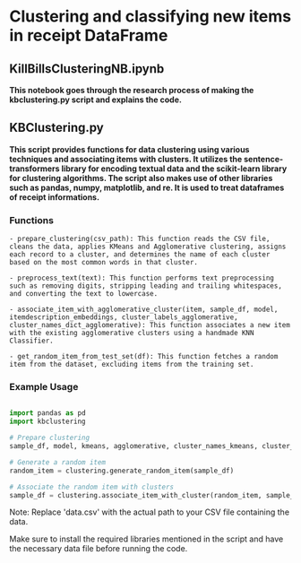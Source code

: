 # Clustering and classifying new items in receipt DataFrame

## KillBillsClusteringNB.ipynb

**This notebook goes through the research process of making the kbclustering.py script and explains the code.**

## KBClustering.py

**This script provides functions for data clustering using various techniques and associating items with clusters. It utilizes the sentence-transformers library for encoding textual data and the scikit-learn library for clustering algorithms. The script also makes use of other libraries such as pandas, numpy, matplotlib, and re. It is used to treat dataframes of receipt informations.**

### Functions

    - prepare_clustering(csv_path): This function reads the CSV file, cleans the data, applies KMeans and Agglomerative clustering, assigns each record to a cluster, and determines the name of each cluster based on the most common words in that cluster.

    - preprocess_text(text): This function performs text preprocessing such as removing digits, stripping leading and trailing whitespaces, and converting the text to lowercase.

    - associate_item_with_agglomerative_cluster(item, sample_df, model, itemdescription_embeddings, cluster_labels_agglomerative, cluster_names_dict_agglomerative): This function associates a new item with the existing agglomerative clusters using a handmade KNN Classifier.

    - get_random_item_from_test_set(df): This function fetches a random item from the dataset, excluding items from the training set.

### Example Usage

```python 

import pandas as pd
import kbclustering

# Prepare clustering
sample_df, model, kmeans, agglomerative, cluster_names_kmeans, cluster_names_agglomerative = clustering.prepare_clustering('data.csv')

# Generate a random item
random_item = clustering.generate_random_item(sample_df)

# Associate the random item with clusters
sample_df = clustering.associate_item_with_cluster(random_item, sample_df, model, kmeans, agglomerative)

```

Note: Replace 'data.csv' with the actual path to your CSV file containing the data.

Make sure to install the required libraries mentioned in the script and have the necessary data file before running the code.

